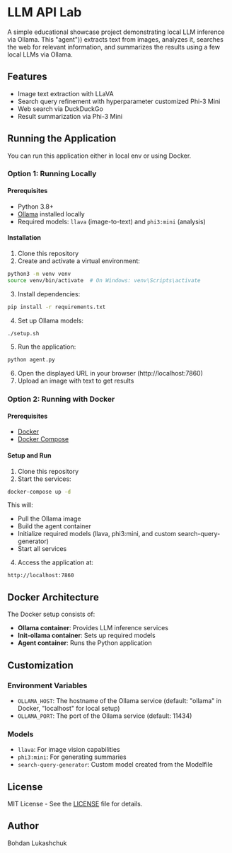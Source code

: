 # LLM API Lab

A simple educational showcase project demonstrating local LLM inference via Ollama. 
This "agent")) extracts text from images, analyzes it, searches the web for relevant information, 
and summarizes the results using a few local LLMs via Ollama.

## Features

- Image text extraction with LLaVA
- Search query refinement with hyperparameter customized Phi-3 Mini
- Web search via DuckDuckGo
- Result summarization via Phi-3 Mini

## Running the Application

You can run this application either in local env or using Docker.

### Option 1: Running Locally

#### Prerequisites
- Python 3.8+
- [Ollama](https://ollama.com) installed locally
- Required models: `llava` (image-to-text) and `phi3:mini` (analysis)

#### Installation

1. Clone this repository
2. Create and activate a virtual environment:
```bash
python3 -m venv venv
source venv/bin/activate  # On Windows: venv\Scripts\activate
```

3. Install dependencies:
```bash
pip install -r requirements.txt
```

4. Set up Ollama models:
```bash
./setup.sh
```

5. Run the application:
```bash
python agent.py
```

6. Open the displayed URL in your browser (http://localhost:7860)
7. Upload an image with text to get results

### Option 2: Running with Docker

#### Prerequisites
- [Docker](https://docs.docker.com/get-docker/)
- [Docker Compose](https://docs.docker.com/compose/install/)

#### Setup and Run

1. Clone this repository
2. Start the services:
```bash
docker-compose up -d
```

This will:
- Pull the Ollama image
- Build the agent container
- Initialize required models (llava, phi3:mini, and custom search-query-generator)
- Start all services

4. Access the application at:
```
http://localhost:7860
```

## Docker Architecture

The Docker setup consists of:
- **Ollama container**: Provides LLM inference services
- **Init-ollama container**: Sets up required models
- **Agent container**: Runs the Python application

## Customization

### Environment Variables

- `OLLAMA_HOST`: The hostname of the Ollama service (default: "ollama" in Docker, "localhost" for local setup)
- `OLLAMA_PORT`: The port of the Ollama service (default: 11434)

### Models

- `llava`: For image vision capabilities
- `phi3:mini`: For generating summaries
- `search-query-generator`: Custom model created from the Modelfile

## License

MIT License - See the [LICENSE](LICENSE) file for details.

## Author

Bohdan Lukashchuk
